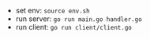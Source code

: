 
- set env: `source env.sh`
- run server: `go run main.go handler.go`
- run client: `go run client/client.go`
